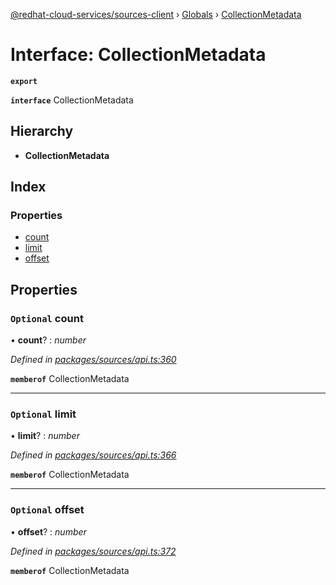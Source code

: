 [@redhat-cloud-services/sources-client](../README.md) › [Globals](../globals.md) › [CollectionMetadata](collectionmetadata.md)

# Interface: CollectionMetadata

**`export`** 

**`interface`** CollectionMetadata

## Hierarchy

* **CollectionMetadata**

## Index

### Properties

* [count](collectionmetadata.md#optional-count)
* [limit](collectionmetadata.md#optional-limit)
* [offset](collectionmetadata.md#optional-offset)

## Properties

### `Optional` count

• **count**? : *number*

*Defined in [packages/sources/api.ts:360](https://github.com/fhlavac/javascript-clients/blob/master/packages/sources/api.ts#L360)*

**`memberof`** CollectionMetadata

___

### `Optional` limit

• **limit**? : *number*

*Defined in [packages/sources/api.ts:366](https://github.com/fhlavac/javascript-clients/blob/master/packages/sources/api.ts#L366)*

**`memberof`** CollectionMetadata

___

### `Optional` offset

• **offset**? : *number*

*Defined in [packages/sources/api.ts:372](https://github.com/fhlavac/javascript-clients/blob/master/packages/sources/api.ts#L372)*

**`memberof`** CollectionMetadata
